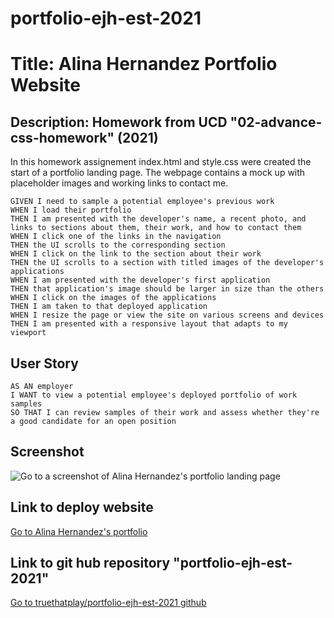 # portfolio-ejh-est-2021

# Title: Alina Hernandez Portfolio Website

## Description: Homework from UCD "02-advance-css-homework" (2021)

In this homework assignement index.html and style.css were created the start of a portfolio landing page. The webpage contains a mock up with placeholder images and working links to contact me.

```
GIVEN I need to sample a potential employee's previous work
WHEN I load their portfolio
THEN I am presented with the developer's name, a recent photo, and links to sections about them, their work, and how to contact them
WHEN I click one of the links in the navigation
THEN the UI scrolls to the corresponding section
WHEN I click on the link to the section about their work
THEN the UI scrolls to a section with titled images of the developer's applications
WHEN I am presented with the developer's first application
THEN that application's image should be larger in size than the others
WHEN I click on the images of the applications
THEN I am taken to that deployed application
WHEN I resize the page or view the site on various screens and devices
THEN I am presented with a responsive layout that adapts to my viewport
```

## User Story

```
AS AN employer
I WANT to view a potential employee's deployed portfolio of work samples
SO THAT I can review samples of their work and assess whether they're a good candidate for an open position
```

## Screenshot

![Go to a screenshot of Alina Hernandez's portfolio landing page](./assets/images/screencapture-truethatplaya-github-io-portfolio-ejh-est-2021.png)

## Link to deploy website

[Go to Alina Hernandez's portfolio](https://truethatplaya.github.io/portfolio-ejh-est-2021/)

## Link to git hub repository "portfolio-ejh-est-2021"

[Go to truethatplay/portfolio-ejh-est-2021 github](https://github.com/truethatplaya/portfolio-ejh-est-2021.git)
